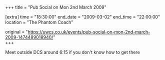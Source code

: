+++
title = "Pub Social on Mon 2nd March 2009"

[extra]
time = "18:30:00"
end_date = "2009-03-02"
end_time = "22:00:00"
location = "The Phantom Coach"

original = "https://uwcs.co.uk/events/pub-social-on-mon-2nd-march-2009-1474489018940/"    
+++

Meet outside DCS around 6:15 if you don't know how to get there

